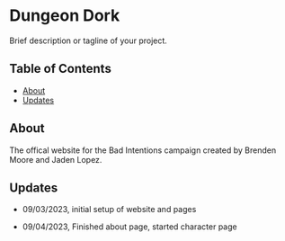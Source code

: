 # Dungeon Dork

Brief description or tagline of your project.

## Table of Contents

- [About](#about)
- [Updates](#updates)

## About

The offical website for the Bad Intentions campaign created by Brenden Moore and Jaden Lopez.

## Updates

- 09/03/2023, initial setup of website and pages

- 09/04/2023, Finished about page, started character page
